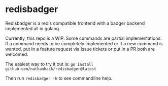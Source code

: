 # redisbadger
Redisbadger is a redis compatible frontend with a badger backend implemented all in golang. 

Currently, this repo is a WIP. Some commands are partial implementations. If a command needs to be completely implemented or if a new command is wanted, put in a feature request via Issue tickets or put in a PR both are welcomed.  


The easiest way to try it out is:
`go install github.com/nathanhack/redisbadger@latest`

Then run `redisbadger -h` to see commandline help.
